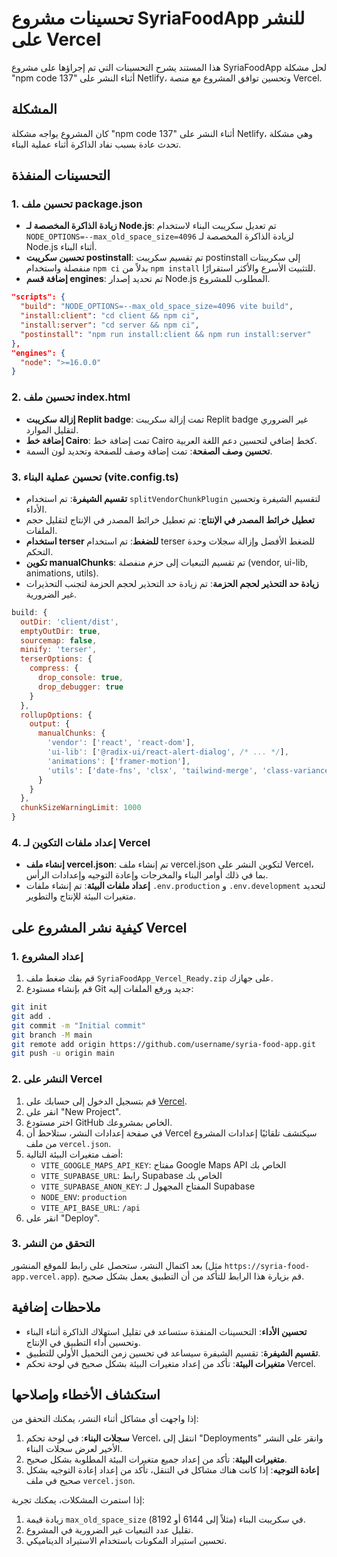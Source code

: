 # تحسينات مشروع SyriaFoodApp للنشر على Vercel

هذا المستند يشرح التحسينات التي تم إجراؤها على مشروع SyriaFoodApp لحل مشكلة "npm code 137" أثناء النشر على Netlify، وتحسين توافق المشروع مع منصة Vercel.

## المشكلة

كان المشروع يواجه مشكلة "npm code 137" أثناء النشر على Netlify، وهي مشكلة تحدث عادة بسبب نفاد الذاكرة أثناء عملية البناء.

## التحسينات المنفذة

### 1. تحسين ملف package.json

- **زيادة الذاكرة المخصصة لـ Node.js**: تم تعديل سكريبت البناء لاستخدام `NODE_OPTIONS=--max_old_space_size=4096` لزيادة الذاكرة المخصصة لـ Node.js أثناء البناء.
- **تحسين سكريبت postinstall**: تم تقسيم سكريبت postinstall إلى سكريبتات منفصلة واستخدام `npm ci` بدلاً من `npm install` للتثبيت الأسرع والأكثر استقرارًا.
- **إضافة قسم engines**: تم تحديد إصدار Node.js المطلوب للمشروع.

```json
"scripts": {
  "build": "NODE_OPTIONS=--max_old_space_size=4096 vite build",
  "install:client": "cd client && npm ci",
  "install:server": "cd server && npm ci",
  "postinstall": "npm run install:client && npm run install:server"
},
"engines": {
  "node": ">=16.0.0"
}
```

### 2. تحسين ملف index.html

- **إزالة سكريبت Replit badge**: تمت إزالة سكريبت Replit badge غير الضروري لتقليل الموارد.
- **إضافة خط Cairo**: تمت إضافة خط Cairo كخط إضافي لتحسين دعم اللغة العربية.
- **تحسين وصف الصفحة**: تمت إضافة وصف للصفحة وتحديد لون السمة.

### 3. تحسين عملية البناء (vite.config.ts)

- **تقسيم الشيفرة**: تم استخدام `splitVendorChunkPlugin` لتقسيم الشيفرة وتحسين الأداء.
- **تعطيل خرائط المصدر في الإنتاج**: تم تعطيل خرائط المصدر في الإنتاج لتقليل حجم الملفات.
- **استخدام terser للضغط**: تم استخدام terser للضغط الأفضل وإزالة سجلات وحدة التحكم.
- **تكوين manualChunks**: تم تقسيم التبعيات إلى حزم منفصلة (vendor, ui-lib, animations, utils).
- **زيادة حد التحذير لحجم الحزمة**: تم زيادة حد التحذير لحجم الحزمة لتجنب التحذيرات غير الضرورية.

```javascript
build: {
  outDir: 'client/dist',
  emptyOutDir: true,
  sourcemap: false,
  minify: 'terser',
  terserOptions: {
    compress: {
      drop_console: true,
      drop_debugger: true
    }
  },
  rollupOptions: {
    output: {
      manualChunks: {
        'vendor': ['react', 'react-dom'],
        'ui-lib': ['@radix-ui/react-alert-dialog', /* ... */],
        'animations': ['framer-motion'],
        'utils': ['date-fns', 'clsx', 'tailwind-merge', 'class-variance-authority']
      }
    }
  },
  chunkSizeWarningLimit: 1000
}
```

### 4. إعداد ملفات التكوين لـ Vercel

- **إنشاء ملف vercel.json**: تم إنشاء ملف vercel.json لتكوين النشر على Vercel، بما في ذلك أوامر البناء والمخرجات وإعادة التوجيه وإعدادات الرأس.
- **إعداد ملفات البيئة**: تم إنشاء ملفات `.env.production` و `.env.development` لتحديد متغيرات البيئة للإنتاج والتطوير.

## كيفية نشر المشروع على Vercel

### 1. إعداد المشروع

1. قم بفك ضغط ملف `SyriaFoodApp_Vercel_Ready.zip` على جهازك.
2. قم بإنشاء مستودع Git جديد ورفع الملفات إليه:

```bash
git init
git add .
git commit -m "Initial commit"
git branch -M main
git remote add origin https://github.com/username/syria-food-app.git
git push -u origin main
```

### 2. النشر على Vercel

1. قم بتسجيل الدخول إلى حسابك على [Vercel](https://vercel.com/).
2. انقر على "New Project".
3. اختر مستودع GitHub الخاص بمشروعك.
4. في صفحة إعدادات النشر، ستلاحظ أن Vercel سيكتشف تلقائيًا إعدادات المشروع من ملف `vercel.json`.
5. أضف متغيرات البيئة التالية:
   - `VITE_GOOGLE_MAPS_API_KEY`: مفتاح Google Maps API الخاص بك
   - `VITE_SUPABASE_URL`: رابط Supabase الخاص بك
   - `VITE_SUPABASE_ANON_KEY`: المفتاح المجهول لـ Supabase
   - `NODE_ENV`: `production`
   - `VITE_API_BASE_URL`: `/api`
6. انقر على "Deploy".

### 3. التحقق من النشر

بعد اكتمال النشر، ستحصل على رابط للموقع المنشور (مثل `https://syria-food-app.vercel.app`). قم بزيارة هذا الرابط للتأكد من أن التطبيق يعمل بشكل صحيح.

## ملاحظات إضافية

- **تحسين الأداء**: التحسينات المنفذة ستساعد في تقليل استهلاك الذاكرة أثناء البناء وتحسين أداء التطبيق في الإنتاج.
- **تقسيم الشيفرة**: تقسيم الشيفرة سيساعد في تحسين زمن التحميل الأولي للتطبيق.
- **متغيرات البيئة**: تأكد من إعداد متغيرات البيئة بشكل صحيح في لوحة تحكم Vercel.

## استكشاف الأخطاء وإصلاحها

إذا واجهت أي مشاكل أثناء النشر، يمكنك التحقق من:

1. **سجلات البناء**: في لوحة تحكم Vercel، انتقل إلى "Deployments" وانقر على النشر الأخير لعرض سجلات البناء.
2. **متغيرات البيئة**: تأكد من إعداد جميع متغيرات البيئة المطلوبة بشكل صحيح.
3. **إعادة التوجيه**: إذا كانت هناك مشاكل في التنقل، تأكد من إعداد إعادة التوجيه بشكل صحيح في ملف `vercel.json`.

إذا استمرت المشكلات، يمكنك تجربة:

1. زيادة قيمة `max_old_space_size` في سكريبت البناء (مثلاً إلى 6144 أو 8192).
2. تقليل عدد التبعيات غير الضرورية في المشروع.
3. تحسين استيراد المكونات باستخدام الاستيراد الديناميكي.

